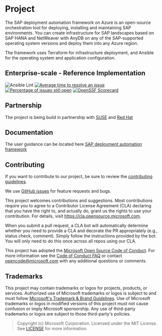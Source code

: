 <!-- Copyright (c) Microsoft Corporation. -->
<!-- Licensed under the MIT License. -->

# Project

The SAP deployment automation framework on Azure is an open-source orchestration tool for deploying, installing and maintaining SAP environments. You can create infrastructure for SAP landscapes based on SAP HANA and NetWeaver with AnyDB on any of the SAP-supported operating system versions and deploy them into any Azure region.

The framework uses Terraform for infrastructure deployment, and Ansible for the operating system and application configuration.

## Enterprise-scale  - Reference Implementation

![Ansible Lint](https://github.com/Azure/sap-automation/workflows/Ansible%20Lint/badge.svg)    [![Average time to resolve an issue](http://isitmaintained.com/badge/resolution/azure/sap-automation.svg)](http://isitmaintained.com/project/azure/sap-automation "Average time to resolve an issue")    [![Percentage of issues still open](http://isitmaintained.com/badge/open/azure/sap-automation.svg)](http://isitmaintained.com/project/azure/sap-automation "Percentage of issues still open") [![OpenSSF Scorecard](https://api.scorecard.dev/projects/github.com/Azure/sap-automation/badge)](https://scorecard.dev/viewer/?uri=github.com/Azure/sap-automation)

## Partnership

The project is being build in partnership with [SUSE](https://www.suse.com/) and [Red Hat](https://www.redhat.com/)

## Documentation

The user guidance can be located here [SAP deployment automation framework](https://docs.microsoft.com/azure/virtual-machines/workloads/sap/automation-deployment-framework)

## Contributing

If you want to contribute to our project, be sure to review the [contributing guidelines](/CONTRIBUTING.md).

We use [GitHub issues](https://github.com/Azure/sap-automation/issues/) for feature requests and bugs.

This project welcomes contributions and suggestions.  Most contributions require you to agree to a
Contributor License Agreement (CLA) declaring that you have the right to, and actually do, grant us
the rights to use your contribution. For details, visit <https://cla.opensource.microsoft.com>.

When you submit a pull request, a CLA bot will automatically determine whether you need to provide
a CLA and decorate the PR appropriately (e.g., status check, comment). Simply follow the instructions
provided by the bot. You will only need to do this once across all repos using our CLA.

This project has adopted the [Microsoft Open Source Code of Conduct](https://opensource.microsoft.com/codeofconduct/).
For more information see the [Code of Conduct FAQ](https://opensource.microsoft.com/codeofconduct/faq/) or
contact [opencode@microsoft.com](mailto:opencode@microsoft.com) with any additional questions or comments.

## Trademarks

This project may contain trademarks or logos for projects, products, or services. Authorized use of Microsoft
trademarks or logos is subject to and must follow
[Microsoft's Trademark & Brand Guidelines](https://www.microsoft.com/en-us/legal/intellectualproperty/trademarks/usage/general).
Use of Microsoft trademarks or logos in modified versions of this project must not cause confusion or imply Microsoft sponsorship.
Any use of third-party trademarks or logos are subject to those third-party's policies.


> Copyright (c) Microsoft Corporation.
> Licensed under the MIT License.
> See [LICENSE](/LICENSE) for more information.
